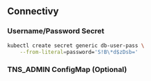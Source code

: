 ## Connectivy

### Username/Password Secret

```bash
kubectl create secret generic db-user-pass \
    --from-literal=password='S!B\*d$zDsb='
```

### TNS_ADMIN ConfigMap (Optional)